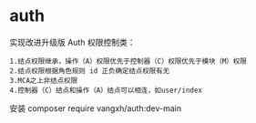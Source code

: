# auth

实现改进升级版 Auth 权限控制类：

    1.结点权限继承，操作（A）权限优先于控制器（C）权限优先于模块（M）权限
    2.结点权限根据角色规则 id 正负确定结点权限有无
    3.MCA之上非结点权限
    4.控制器（C）结点和操作（A）结点可以相连，如user/index

安装
    composer require vangxh/auth:dev-main

